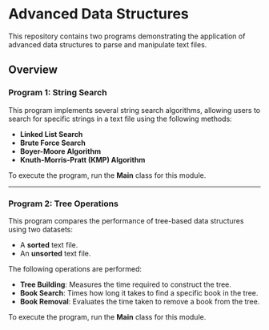 # Advanced Data Structures

This repository contains two programs demonstrating the application of advanced data structures to parse and manipulate text files.

## Overview

### Program 1: String Search
This program implements several string search algorithms, allowing users to search for specific strings in a text file using the following methods:

- **Linked List Search**
- **Brute Force Search**
- **Boyer-Moore Algorithm**
- **Knuth-Morris-Pratt (KMP) Algorithm**

To execute the program, run the **Main** class for this module.

---

### Program 2: Tree Operations
This program compares the performance of tree-based data structures using two datasets:
- A **sorted** text file.
- An **unsorted** text file.

The following operations are performed:
- **Tree Building**: Measures the time required to construct the tree.
- **Book Search**: Times how long it takes to find a specific book in the tree.
- **Book Removal**: Evaluates the time taken to remove a book from the tree.

To execute the program, run the **Main** class for this module.

